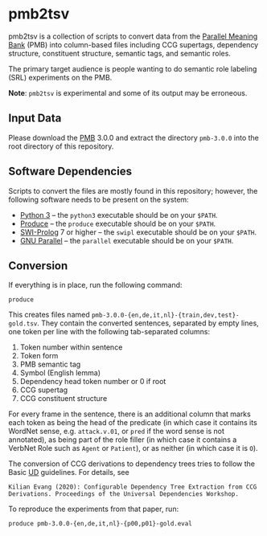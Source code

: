 pmb2tsv
=======

pmb2tsv is a collection of scripts to convert data from the [Parallel Meaning
Bank](https://pmb.let.rug.nl) (PMB) into column-based files including CCG
supertags, dependency structure, constituent structure, semantic tags, and
semantic roles.

The primary target audience is people wanting to do semantic role labeling
(SRL) experiments on the PMB.

**Note**: `pmb2tsv` is experimental and some of its output may be erroneous.

Input Data
----------

Please download the [PMB](https://pmb.let.rug.nl) 3.0.0 and extract the
directory `pmb-3.0.0` into the root directory of this repository.

Software Dependencies
---------------------

Scripts to convert the files are mostly found in this repository; however, the
following software needs to be present on the system:

* [Python 3](https://www.python.org) – the `python3` executable should be on
  your `$PATH`.
* [Produce](https://github.com/texttheater/produce) – the `produce` executable
  should be on your `$PATH`.
* [SWI-Prolog](https://www.swi-prolog.org) 7 or higher – the `swipl` executable
  should be on your `$PATH`.
* [GNU Parallel](https://www.gnu.org/software/parallel/) – the `parallel`
  executable should be on your `$PATH`.

Conversion
----------

If everything is in place, run the following command:

    produce

This creates files named `pmb-3.0.0-{en,de,it,nl}-{train,dev,test}-gold.tsv`.
They contain the converted sentences, separated by empty lines, one token per
line with the following tab-separated columns:

1. Token number within sentence
2. Token form
3. PMB semantic tag
4. Symbol (English lemma)
5. Dependency head token number or 0 if root
6. CCG supertag
7. CCG constituent structure

For every frame in the sentence, there is an additional column that marks each
token as being the head of the predicate (in which case it contains its WordNet
sense, e.g. `attack.v.01`, or `pred` if the word sense is not annotated), as
being part of the role filler (in which case it contains a VerbNet Role such as
`Agent` or `Patient`), or as neither (in which case it is `O`).

The conversion of CCG derivations to dependency trees tries to follow the Basic
[UD](https://universaldependencies.org) guidelines. For details, see

    Kilian Evang (2020): Configurable Dependency Tree Extraction from CCG
    Derivations. Proceedings of the Universal Dependencies Workshop.

To reproduce the experiments from that paper, run:

    produce pmb-3.0.0-{en,de,it,nl}-{p00,p01}-gold.eval
